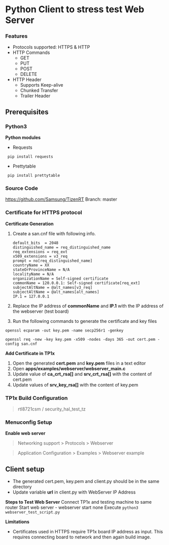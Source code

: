 # Python Client to stress test Web Server

### Features

- Protocols supported: HTTPS & HTTP
- HTTP Commands
    - GET
    - PUT
    - POST
    - DELETE
- HTTP Header
    - Supports Keep-alive
    - Chunked Transfer
    - Trailer Header

## Prerequisites

### Python3
**Python modules**

- Requests

` pip install requests`

- Prettytable

` pip install prettytable`

### Source Code
https://github.com/Samsung/TizenRT
Branch: master

### Certificate for HTTPS protocol
**Certificate Generation**
1. Create a san.cnf file with following info.

    ```[req]
    default_bits  = 2048
    distinguished_name = req_distinguished_name
    req_extensions = req_ext
    x509_extensions = v3_req
    prompt = no[req_distinguished_name]
    countryName = XX
    stateOrProvinceName = N/A
    localityName = N/A
    organizationName = Self-signed certificate
    commonName = 120.0.0.1: Self-signed certificate[req_ext]
    subjectAltName = @alt_names[v3_req]
    subjectAltName = @alt_names[alt_names]
    IP.1 = 127.0.0.1
2. Replace the IP address of **commonName** and **IP.1** with the IP address of the webserver (test board)
3. Run the following commands to generate the certificate and key files

`openssl ecparam -out key.pem -name secp256r1 -genkey`

`openssl req -new -key key.pem -x509 -nodes -days 365 -out cert.pem -config san.cnf `

**Add Certificate in TP1x**
 1. Open the generated **cert.pem** and **key.pem** files in a text editor
 2. Open **apps/examples/webserver/webserver_main.c**
 3. Update value of **ca_crt_rsa[]** and **srv_crt_rsa[]** with the content of cert.pem
 4. Update values of **srv_key_rsa[]** with the content of key.pem

### TP1x Build Configuration

> rtl8721csm / security_hal_test_tz

### Menuconfig Setup
**Enable web server**
> Networking support > Protocols > Webserver 

> Application Configuration > Examples > Webserver example

## Client setup

- The generated cert.pem, key.pem and client.py should be in the same directory
- Update variable **url** in client.py with WebServer IP Address

**Steps to Test Web Server**
Connect TP1x and testing machine to same router
Start web server - webserver start none
Execute `python3 webserver_test_script.py`

**Limitations**
- Certificates used in HTTPS require TP1x board IP address as input. This requires connecting board to network and then again build image.
